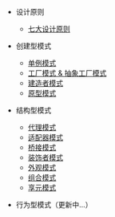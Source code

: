 * 设计原则

  * [七大设计原则](docs/design-principle.md)

* 创建型模式

  * [单例模式](docs/singleton-pattern.md)
  * [工厂模式 & 抽象工厂模式](docs/factory-pattern.md)
  * [建造者模式](docs/builder-pattern.md)
  * [原型模式](docs/prototype-pattern.md)

* 结构型模式

  * [代理模式](docs/proxy-pattern.md)
  * [适配器模式](docs/adapter-pattern.md)
  * [桥接模式](docs/bridge-pattern.md)
  * [装饰者模式](docs/decorator-pattern.md)
  * [外观模式](docs/facade-pattern.md)
  * [组合模式](docs/composite-pattern.md)
  * [享元模式](docs/flyweight-pattern.md)

* 行为型模式（更新中...）

  <!-- * [模版方法模式]()
  * [命令模式]()
  * [访问者模式]()
  * [迭代器模式]()
  * [观察者模式]()
  * [中介者模式]()
  * [备忘录模式]()
  * [解释器模式]()
  * [状态模式]()
  * [策略模式]()
  * [职责链模式（责任链模式）]() -->

